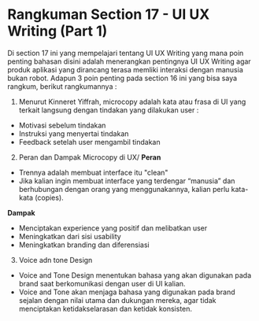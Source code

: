 # Rangkuman Section 17 - UI UX Writing (Part 1)
Di section 17 ini yang mempelajari tentang UI UX Writing yang mana poin penting bahasan disini adalah menerangkan pentingnya UI UX Writing agar produk aplikasi yang dirancang terasa memliki interaksi dengan manusia bukan robot. Adapun 3 poin penting pada section 16 ini yang bisa saya rangkum, berikut rangkumannya :
1. Menurut Kinneret Yiffrah, microcopy adalah kata atau frasa di UI yang terkait langsung dengan tindakan yang dilakukan user :
  - Motivasi sebelum tindakan
  - Instruksi yang menyertai tindakan
  - Feedback setelah user mengambil tindakan

2. Peran dan Dampak Microcopy di UX/
**Peran**
  - Trennya adalah membuat interface itu "clean"
  - Jika kalian ingin membuat interface yang terdengar “manusia” dan berhubungan dengan orang yang menggunakannya, kalian perlu kata-kata (copies).

**Dampak**
  - Menciptakan experience yang positif dan melibatkan user
  - Meningkatkan dari sisi usability
  - Meningkatkan branding dan diferensiasi

3. Voice adn tone Design
  - Voice and Tone Design menentukan bahasa yang akan digunakan pada brand saat berkomunikasi dengan user di UI kalian.
  - Voice and Tone akan menjaga bahasa yang digunakan pada brand sejalan dengan nilai utama dan dukungan mereka, agar tidak menciptakan ketidakselarasan dan ketidak konsisten.

